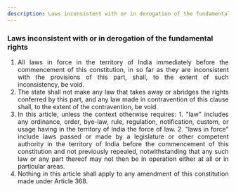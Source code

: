 ```yaml
---
description: Laws inconsistent with or in derogation of the fundamental rights
---
```


### Laws inconsistent with or in derogation of the fundamental rights

1. <div style="text-align: justify"> All laws in force in the territory of India immediately before the commencement of this constitution, in so far as they are inconsistent with the provisions of this part, shall, to the extent of such inconsistency, be void.
2. <div style="text-align: justify"> The state shall not make any law that takes away or abridges the rights conferred by this part, and any law made in contravention of this clause shall, to the extent of the contravention, be void.
3. <div style="text-align: justify"> In this article, unless the context otherwise requires:
    1. "law" includes any ordinance, order, bye-law, rule, regulation, notification, custom, or usage having in the territory of India the force of law.
    2. "laws in force" include laws passed or made by a legislature or other competent authority in the territory of India before the commencement of this constitution and not previously repealed, notwithstanding that any such law or any part thereof may not then be in operation either at all or in particular areas.
4. <div style="text-align: justify"> Nothing in this article shall apply to any amendment of this constitution made under Article 368.
